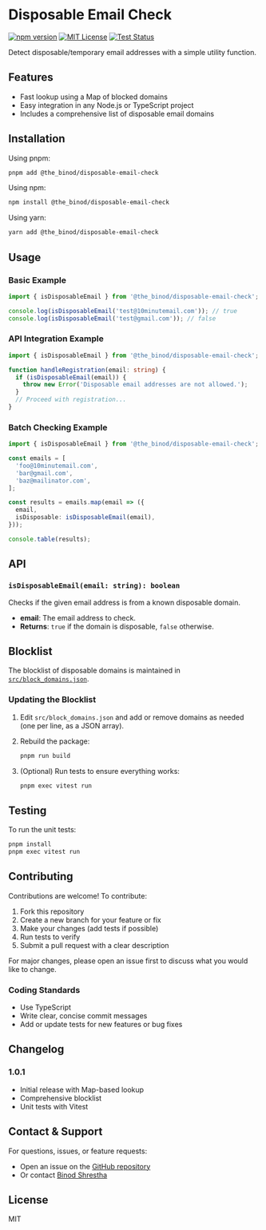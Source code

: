 # Disposable Email Check

[![npm version](https://img.shields.io/npm/v/@the_binod/disposable-email-checker.svg)](https://www.npmjs.com/package/@the_binod/disposable-email-check)
[![MIT License](https://img.shields.io/badge/license-MIT-blue.svg)](LICENSE)
[![Test Status](https://img.shields.io/badge/tests-passing-brightgreen.svg)](#testing)

Detect disposable/temporary email addresses with a simple utility function.

## Features

- Fast lookup using a Map of blocked domains
- Easy integration in any Node.js or TypeScript project
- Includes a comprehensive list of disposable email domains

## Installation

Using pnpm:

```sh
pnpm add @the_binod/disposable-email-check
```

Using npm:

```sh
npm install @the_binod/disposable-email-check
```

Using yarn:

```sh
yarn add @the_binod/disposable-email-check
```

## Usage

### Basic Example

```ts
import { isDisposableEmail } from '@the_binod/disposable-email-check';

console.log(isDisposableEmail('test@10minutemail.com')); // true
console.log(isDisposableEmail('test@gmail.com')); // false
```

### API Integration Example

```ts
import { isDisposableEmail } from '@the_binod/disposable-email-check';

function handleRegistration(email: string) {
  if (isDisposableEmail(email)) {
    throw new Error('Disposable email addresses are not allowed.');
  }
  // Proceed with registration...
}
```

### Batch Checking Example

```ts
import { isDisposableEmail } from '@the_binod/disposable-email-check';

const emails = [
  'foo@10minutemail.com',
  'bar@gmail.com',
  'baz@mailinator.com',
];

const results = emails.map(email => ({
  email,
  isDisposable: isDisposableEmail(email),
}));

console.table(results);
```

## API

### `isDisposableEmail(email: string): boolean`

Checks if the given email address is from a known disposable domain.

- **email**: The email address to check.
- **Returns**: `true` if the domain is disposable, `false` otherwise.

## Blocklist

The blocklist of disposable domains is maintained in [`src/block_domains.json`](src/block_domains.json).

### Updating the Blocklist

1. Edit `src/block_domains.json` and add or remove domains as needed (one per line, as a JSON array).
2. Rebuild the package:

   ```sh
   pnpm run build
   ```

3. (Optional) Run tests to ensure everything works:

   ```sh
   pnpm exec vitest run
   ```

## Testing

To run the unit tests:

```sh
pnpm install
pnpm exec vitest run
```

## Contributing

Contributions are welcome! To contribute:

1. Fork this repository
2. Create a new branch for your feature or fix
3. Make your changes (add tests if possible)
4. Run tests to verify
5. Submit a pull request with a clear description

For major changes, please open an issue first to discuss what you would like to change.

### Coding Standards

- Use TypeScript
- Write clear, concise commit messages
- Add or update tests for new features or bug fixes

## Changelog

### 1.0.1

- Initial release with Map-based lookup
- Comprehensive blocklist
- Unit tests with Vitest

## Contact & Support

For questions, issues, or feature requests:

- Open an issue on the [GitHub repository](https://github.com/binodstha/disposable-email-check)
- Or contact [Binod Shrestha](mailto:binod.stha69@gmail.com)

## License

MIT
